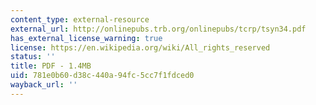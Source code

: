 ```yaml
---
content_type: external-resource
external_url: http://onlinepubs.trb.org/onlinepubs/tcrp/tsyn34.pdf
has_external_license_warning: true
license: https://en.wikipedia.org/wiki/All_rights_reserved
status: ''
title: PDF - 1.4MB
uid: 781e0b60-d38c-440a-94fc-5cc7f1fdced0
wayback_url: ''
---
```

